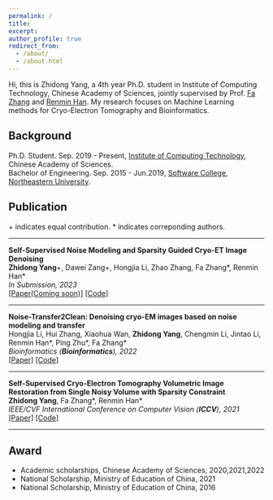 ```yaml
---
permalink: /
title: 
excerpt: 
author_profile: true
redirect_from: 
  - /about/
  - /about.html
---
```


Hi, this is Zhidong Yang, a 4th year Ph.D. student in Institute of Computing Technology, Chinese Academy of Sciences, jointly supervised by Prof. [Fa Zhang](http://www.ict.ac.cn/sourcedb_2018_ict_cas/cn/jssrck/200909/t20090917_2496774.html) and [Renmin Han](https://faculty.sdu.edu.cn/hanrenmin/en/zhym/990737/list/index.htm). My research focuses on Machine Learning methods for Cryo-Electron Tomography and Bioinformatics.

## Background

Ph.D. Student. Sep. 2019 - Present, [Institute of Computing Technology](http://english.ict.cas.cn/), Chinese Academy of Sciences.<br>
Bachelor of Engineering. Sep. 2015 - Jun.2019, [Software College](http://sc.neu.edu.cn/english/main.htm), [Northeastern University](http://english.neu.edu.cn/).

## Publication

\+ indicates equal contribution. \* indicates correponding authors.

---

<b>Self-Supervised Noise Modeling and Sparsity Guided Cryo-ET Image Denoising</b><br>
<b>Zhidong Yang</b>\+, Dawei Zang\+, Hongjia Li, Zhao Zhang, Fa Zhang\*, Renmin Han\*<br>
<i>In Submission, 2023</i><br>
[[Paper(Coming soon)]](https://arxiv.org) [[Code]](https://github.com)<br>

---

<b>Noise-Transfer2Clean: Denoising cryo-EM images based on noise modeling and transfer</b><br>
Hongjia Li, Hui Zhang, Xiaohua Wan, <b>Zhidong Yang</b>, Chengmin Li, Jintao Li, Renmin Han\*, Ping Zhu\*, Fa Zhang\*<br>
<i>Bioinformatics (<b>Bioinformatics</b>), 2022</i><br>
[[Paper]](https://academic.oup.com/bioinformatics/article/38/7/2022/6522116) [[Code]](https://github.com/Lihongjia-ict/NoiseTransfer2Clean)<br>

---

<b>Self-Supervised Cryo-Electron Tomography Volumetric Image Restoration from Single Noisy Volume with Sparsity Constraint</b><br>
<b>Zhidong Yang</b>, Fa Zhang\*, Renmin Han\*<br>
<i>IEEE/CVF International Conference on Computer Vision (<b>ICCV</b>), 2021</i><br>
[[Paper]](https://ieeexplore.ieee.org/document/9710157) [[Code]](https://github.com/icthrm/SC-Net)<br>

---

## Award

+ Academic scholarships, Chinese Academy of Sciences, 2020,2021,2022
+ National Scholarship, Ministry of Education of China, 2021
+ National Scholarship, Ministry of Education of China, 2016
